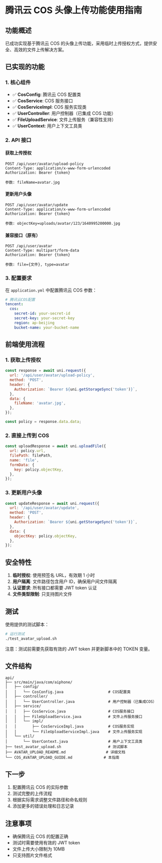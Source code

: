 # 腾讯云 COS 头像上传功能使用指南

## 功能概述

已成功实现基于腾讯云 COS 的头像上传功能，采用临时上传授权方式，提供安全、高效的文件上传解决方案。

## 已实现的功能

### 1. 核心组件

- ✅ **CosConfig**: 腾讯云 COS 配置类
- ✅ **CosService**: COS 服务接口
- ✅ **CosServiceImpl**: COS 服务实现类
- ✅ **UserController**: 用户控制器（已集成 COS 功能）
- ✅ **FileUploadService**: 文件上传服务（兼容性支持）
- ✅ **UserContext**: 用户上下文工具类

### 2. API 接口

#### 获取上传授权

```
POST /api/user/avatar/upload-policy
Content-Type: application/x-www-form-urlencoded
Authorization: Bearer {token}

参数: fileName=avatar.jpg
```

#### 更新用户头像

```
POST /api/user/avatar/update
Content-Type: application/x-www-form-urlencoded
Authorization: Bearer {token}

参数: objectKey=uploads/avatar/123/1640995200000.jpg
```

#### 兼容接口（原有）

```
POST /api/user/avatar
Content-Type: multipart/form-data
Authorization: Bearer {token}

参数: file={文件}, type=avatar
```

### 3. 配置要求

在 `application.yml` 中配置腾讯云 COS 参数：

```yaml
# 腾讯云COS配置
tencent:
  cos:
    secret-id: your-secret-id
    secret-key: your-secret-key
    region: ap-beijing
    bucket-name: your-bucket-name
```

## 前端使用流程

### 1. 获取上传授权

```javascript
const response = await uni.request({
  url: '/api/user/avatar/upload-policy',
  method: 'POST',
  header: {
    Authorization: `Bearer ${uni.getStorageSync('token')}`,
  },
  data: {
    fileName: 'avatar.jpg',
  },
});

const policy = response.data.data;
```

### 2. 直接上传到 COS

```javascript
const uploadResponse = await uni.uploadFile({
  url: policy.url,
  filePath: filePath,
  name: 'file',
  formData: {
    key: policy.objectKey,
  },
});
```

### 3. 更新用户头像

```javascript
const updateResponse = await uni.request({
  url: '/api/user/avatar/update',
  method: 'POST',
  header: {
    Authorization: `Bearer ${uni.getStorageSync('token')}`,
  },
  data: {
    objectKey: policy.objectKey,
  },
});
```

## 安全特性

1. **临时授权**: 使用预签名 URL，有效期 1 小时
2. **用户隔离**: 文件路径包含用户 ID，确保用户间文件隔离
3. **认证要求**: 所有接口都需要 JWT token 认证
4. **文件类型限制**: 只支持图片文件

## 测试

使用提供的测试脚本：

```bash
# 运行测试
./test_avatar_upload.sh
```

注意：测试前需要先获取有效的 JWT token 并更新脚本中的 TOKEN 变量。

## 文件结构

```
api/
├── src/main/java/com/aiphone/
│   ├── config/
│   │   └── CosConfig.java                    # COS配置类
│   ├── controller/
│   │   └── UserController.java               # 用户控制器（已集成COS）
│   ├── service/
│   │   ├── CosService.java                   # COS服务接口
│   │   ├── FileUploadService.java            # 文件上传服务接口
│   │   └── impl/
│   │       ├── CosServiceImpl.java           # COS服务实现
│   │       └── FileUploadServiceImpl.java    # 文件上传服务实现
│   └── util/
│       └── UserContext.java                  # 用户上下文工具类
├── test_avatar_upload.sh                     # 测试脚本
├── AVATAR_UPLOAD_README.md                  # 详细文档
└── COS_AVATAR_UPLOAD_GUIDE.md              # 本指南
```

## 下一步

1. 配置腾讯云 COS 的实际参数
2. 测试完整的上传流程
3. 根据实际需求调整文件路径和命名规则
4. 添加更多的错误处理和日志记录

## 注意事项

- 确保腾讯云 COS 的配置正确
- 测试时需要使用有效的 JWT token
- 文件上传大小限制为 10MB
- 只支持图片文件格式
